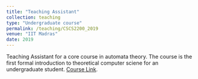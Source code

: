 ```yaml
---
title: "Teaching Assistant"
collection: teaching
type: "Undergraduate course"
permalink: /teaching/CSCS2200_2019
venue: "IIT Madras"
date: 2019
---
```


Teaching Assistant for a core course in automata theory. The course is the first formal introduction to theoretical computer sciene for an undergraduate student. [Course Link](http://www.cse.iitm.ac.in/~shwetaag/CS2200.htm).
